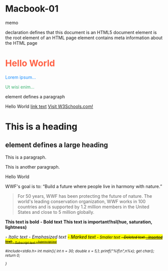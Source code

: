 # Macbook-01
memo 
<!DOCTYPE html> declaration defines that this document is an HTML5 document
<html> element is the root element of an HTML page
<head> element contains meta information about the HTML page
<title> element specifies a title for the HTML page (which is shown in the browser's title bar or in the page's tab)
<body> element defines the document's body, and is a container for all the visible contents, such as headings, paragraphs, images, hyperlinks, tables, lists, etc.

<!DOCTYPE html>
<html>
<head>
<title>Page title</title>
<h1 style="color:Tomato;">Hello World</h1>
<p style="color:DodgerBlue;">Lorem ipsum...</p>
<p style="color:MediumSeaGreen;">Ut wisi enim...</p>
<p> element defines a paragraph</p>

<body>
<span>Hello World</span>
<a href="url">link text</a>
<a href="https://www.w3schools.com/">Visit W3Schools.com!</a>
<h1>This is a heading</h1>
<h2> element defines a large heading</h2>
<p>This is a paragraph.</p>
<p>This is another paragraph.</p>
<div>Hello World</div>
<p>WWF's goal is to: <q>Build a future where people live in harmony with nature.</q></p>
<blockquote cite="http://www.worldwildlife.org/who/index.html">
For 50 years, WWF has been protecting the future of nature.
The world's leading conservation organization,
WWF works in 100 countries and is supported by
1.2 million members in the United States and
close to 5 million globally.
</blockquote>
<b>This text is bold</b>
<b> - Bold text</b>
<strong>This text is important!hsl(hue, saturation, lightness)</strong>
<!-- Write my comments here -->
</body>
</html>

<i> - Italic text
<em> - Emphasized text
<mark> - Marked text
<small> - Smaller text
<del> - Deleted text
<ins> - Inserted text
<sub> - Subscript text
<sup> - Superscript text

#include<stdio.h>
int main(){
int n = 30;
double x = 5,1;
printf("%lf\n",n%x);
get char();
return 0;
  
}
